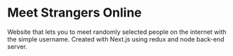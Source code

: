# Meet Strangers Online

Website that lets you to meet randomly selected people on the internet with the simple username. 
Created with Next.js using redux and node back-end server.
